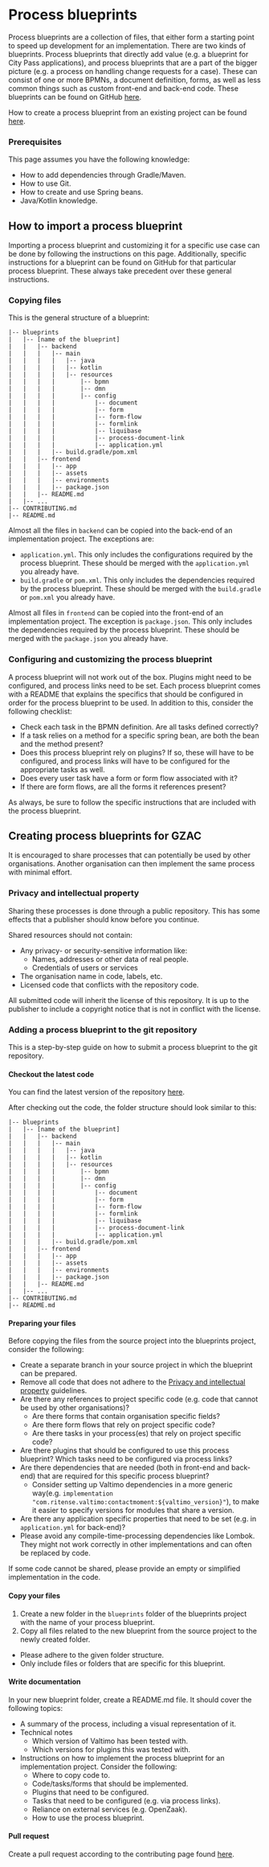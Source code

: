 # Process blueprints

Process blueprints are a collection of files, that either form a starting point to speed up development for an implementation. There are two kinds of blueprints. Process blueprints that directly add value (e.g. a blueprint for City Pass applications), and process blueprints that are a part of the bigger picture (e.g. a process on handling change requests for a case). These can consist of one or more BPMNs, a document definition, forms, as well as less common things such as custom front-end and back-end code. These blueprints can be found on GitHub [here](https://github.com/generiekzaakafhandelcomponent/Basisprocessen).

How to create a process blueprint from an existing project can be found [here](blueprints.md#creating-process-blueprints-for-gzac).

### Prerequisites

This page assumes you have the following knowledge:

* How to add dependencies through Gradle/Maven.
* How to use Git.
* How to create and use Spring beans.
* Java/Kotlin knowledge.

## How to import a process blueprint

Importing a process blueprint and customizing it for a specific use case can be done by following the instructions on this page. Additionally, specific instructions for a blueprint can be found on GitHub for that particular process blueprint. These always take precedent over these general instructions.

### Copying files

This is the general structure of a blueprint:

```
|-- blueprints
|   |-- [name of the blueprint]
|   |   |-- backend
|   |   |   |-- main
|   |   |   |   |-- java
|   |   |   |   |-- kotlin
|   |   |   |   |-- resources
|   |   |   |       |-- bpmn
|   |   |   |       |-- dmn
|   |   |   |       |-- config
|   |   |   |           |-- document
|   |   |   |           |-- form
|   |   |   |           |-- form-flow
|   |   |   |           |-- formlink
|   |   |   |           |-- liquibase
|   |   |   |           |-- process-document-link
|   |   |   |           |-- application.yml
|   |   |   |-- build.gradle/pom.xml
|   |   |-- frontend
|   |   |   |-- app
|   |   |   |-- assets
|   |   |   |-- environments
|   |   |   |-- package.json
|   |   |-- README.md
|   |-- ...
|-- CONTRIBUTING.md
|-- README.md
```

Almost all the files in `backend` can be copied into the back-end of an implementation project. The exceptions are:

* `application.yml`. This only includes the configurations required by the process blueprint. These should be merged with the `application.yml` you already have.
* `build.gradle` or `pom.xml`. This only includes the dependencies required by the process blueprint. These should be merged with the `build.gradle` or `pom.xml` you already have.

Almost all files in `frontend` can be copied into the front-end of an implementation project. The exception is `package.json`. This only includes the dependencies required by the process blueprint. These should be merged with the `package.json` you already have.

### Configuring and customizing the process blueprint

A process blueprint will not work out of the box. Plugins might need to be configured, and process links need to be set. Each process blueprint comes with a README that explains the specifics that should be configured in order for the process blueprint to be used. In addition to this, consider the following checklist:

* Check each task in the BPMN definition. Are all tasks defined correctly?
* If a task relies on a method for a specific spring bean, are both the bean and the method present?
* Does this process blueprint rely on plugins? If so, these will have to be configured, and process links will have to be configured for the appropriate tasks as well.
* Does every user task have a form or form flow associated with it?
* If there are form flows, are all the forms it references present?

As always, be sure to follow the specific instructions that are included with the process blueprint.

## Creating process blueprints for GZAC

It is encouraged to share processes that can potentially be used by other organisations. Another organisation can then implement the same process with minimal effort.

### Privacy and intellectual property

Sharing these processes is done through a public repository. This has some effects that a publisher should know before you continue.

Shared resources should not contain:

* Any privacy- or security-sensitive information like:
  * Names, addresses or other data of real people.
  * Credentials of users or services
* The organisation name in code, labels, etc.
* Licensed code that conflicts with the repository code.

All submitted code will inherit the license of this repository. It is up to the publisher to include a copyright notice that is not in conflict with the license.

### Adding a process blueprint to the git repository

This is a step-by-step guide on how to submit a process blueprint to the git repository.

#### Checkout the latest code

You can find the latest version of the repository [here](https://github.com/generiekzaakafhandelcomponent/Basisprocessen).

After checking out the code, the folder structure should look similar to this:

```
|-- blueprints
|   |-- [name of the blueprint]
|   |   |-- backend
|   |   |   |-- main
|   |   |   |   |-- java
|   |   |   |   |-- kotlin
|   |   |   |   |-- resources
|   |   |   |       |-- bpmn
|   |   |   |       |-- dmn
|   |   |   |       |-- config
|   |   |   |           |-- document
|   |   |   |           |-- form
|   |   |   |           |-- form-flow
|   |   |   |           |-- formlink
|   |   |   |           |-- liquibase
|   |   |   |           |-- process-document-link
|   |   |   |           |-- application.yml
|   |   |   |-- build.gradle/pom.xml
|   |   |-- frontend
|   |   |   |-- app
|   |   |   |-- assets
|   |   |   |-- environments
|   |   |   |-- package.json
|   |   |-- README.md
|   |-- ...
|-- CONTRIBUTING.md
|-- README.md
```

#### Preparing your files

Before copying the files from the source project into the blueprints project, consider the following:

* Create a separate branch in your source project in which the blueprint can be prepared.
* Remove all code that does not adhere to the [Privacy and intellectual property](blueprints.md#privacy-and-intellectual-property) guidelines.
* Are there any references to project specific code (e.g. code that cannot be used by other organisations)?
  * Are there forms that contain organisation specific fields?
  * Are there form flows that rely on project specific code?
  * Are there tasks in your process(es) that rely on project specific code?
* Are there plugins that should be configured to use this process blueprint? Which tasks need to be configured via process links?
* Are there dependencies that are needed (both in front-end and back-end) that are required for this specific process blueprint?
  * Consider setting up Valtimo dependencies in a more generic way(e.g. `implementation "com.ritense.valtimo:contactmoment:${valtimo_version}"`), to make it easier to specify versions for modules that share a version.
* Are there any application specific properties that need to be set (e.g. in `application.yml` for back-end)?
* Please avoid any compile-time-processing dependencies like Lombok. They might not work correctly in other implementations and can often be replaced by code.

If some code cannot be shared, please provide an empty or simplified implementation in the code.

#### Copy your files

1. Create a new folder in the `blueprints` folder of the blueprints project with the name of your process blueprint.
2. Copy all files related to the new blueprint from the source project to the newly created folder.

* Please adhere to the given folder structure.
* Only include files or folders that are specific for this blueprint.

#### Write documentation

In your new blueprint folder, create a README.md file. It should cover the following topics:

* A summary of the process, including a visual representation of it.
* Technical notes
  * Which version of Valtimo has been tested with.
  * Which versions for plugins this was tested with.
* Instructions on how to implement the process blueprint for an implementation project. Consider the following:
  * Where to copy code to.
  * Code/tasks/forms that should be implemented.
  * Plugins that need to be configured.
  * Tasks that need to be configured (e.g. via process links).
  * Reliance on external services (e.g. OpenZaak).
  * How to use the process blueprint.

#### Pull request

Create a pull request according to the contributing page found [here](https://github.com/generiekzaakafhandelcomponent/Basisprocessen/blob/main/CONTRIBUTING.md).
